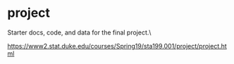 # project

Starter docs, code, and data for the final project.\

https://www2.stat.duke.edu/courses/Spring19/sta199.001/project/project.html
